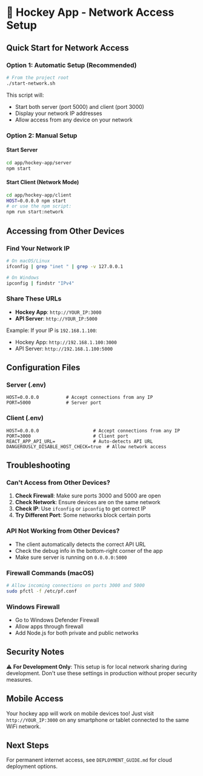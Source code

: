 # 🏒 Hockey App - Network Access Setup

## Quick Start for Network Access

### Option 1: Automatic Setup (Recommended)
```bash
# From the project root
./start-network.sh
```
This script will:
- Start both server (port 5000) and client (port 3000)
- Display your network IP addresses
- Allow access from any device on your network

### Option 2: Manual Setup

#### Start Server
```bash
cd app/hockey-app/server
npm start
```

#### Start Client (Network Mode)
```bash
cd app/hockey-app/client
HOST=0.0.0.0 npm start
# or use the npm script:
npm run start:network
```

## Accessing from Other Devices

### Find Your Network IP
```bash
# On macOS/Linux
ifconfig | grep "inet " | grep -v 127.0.0.1

# On Windows
ipconfig | findstr "IPv4"
```

### Share These URLs
- **Hockey App**: `http://YOUR_IP:3000`
- **API Server**: `http://YOUR_IP:5000`

Example: If your IP is `192.168.1.100`:
- Hockey App: `http://192.168.1.100:3000`
- API Server: `http://192.168.1.100:5000`

## Configuration Files

### Server (.env)
```env
HOST=0.0.0.0          # Accept connections from any IP
PORT=5000             # Server port
```

### Client (.env)
```env
HOST=0.0.0.0                    # Accept connections from any IP
PORT=3000                       # Client port
REACT_APP_API_URL=              # Auto-detects API URL
DANGEROUSLY_DISABLE_HOST_CHECK=true  # Allow network access
```

## Troubleshooting

### Can't Access from Other Devices?
1. **Check Firewall**: Make sure ports 3000 and 5000 are open
2. **Check Network**: Ensure devices are on the same network
3. **Check IP**: Use `ifconfig` or `ipconfig` to get correct IP
4. **Try Different Port**: Some networks block certain ports

### API Not Working from Other Devices?
- The client automatically detects the correct API URL
- Check the debug info in the bottom-right corner of the app
- Make sure server is running on `0.0.0.0:5000`

### Firewall Commands (macOS)
```bash
# Allow incoming connections on ports 3000 and 5000
sudo pfctl -f /etc/pf.conf
```

### Windows Firewall
- Go to Windows Defender Firewall
- Allow apps through firewall
- Add Node.js for both private and public networks

## Security Notes

⚠️ **For Development Only**: This setup is for local network sharing during development. Don't use these settings in production without proper security measures.

## Mobile Access

Your hockey app will work on mobile devices too! Just visit `http://YOUR_IP:3000` on any smartphone or tablet connected to the same WiFi network.

## Next Steps

For permanent internet access, see `DEPLOYMENT_GUIDE.md` for cloud deployment options.

